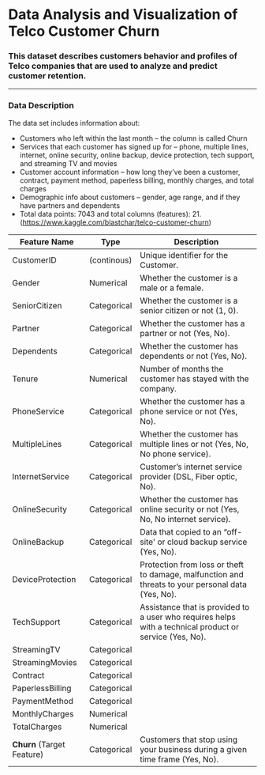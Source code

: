 # Data Analysis and Visualization of Telco Customer Churn

### This dataset describes customers behavior and profiles of Telco companies that are used to analyze and predict customer retention.
---

### **Data Description**
The data set includes information about:
- Customers who left within the last month – the column is called Churn
- Services that each customer has signed up for – phone, multiple lines, internet, online security, online backup, device protection, tech support, and streaming TV and movies
- Customer account information – how long they’ve been a customer, contract, payment method, paperless billing, monthly charges, and total charges
- Demographic info about customers – gender, age range, and if they have partners and dependents
- Total data points: 7043 and total columns (features): 21. (https://www.kaggle.com/blastchar/telco-customer-churn)


| Feature Name | Type | Description |
|----|----|----|
|CustomerID| (continous) |Unique identifier for the Customer.|
|Gender|Numerical| Whether the customer is a male or a female.|
|SeniorCitizen|Categorical| Whether the customer is a senior citizen or not (1, 0). |
|Partner|Categorical| Whether the customer has a partner or not (Yes, No).|
|Dependents|Categorical| Whether the customer has dependents or not (Yes, No).|
|Tenure| Numerical | Number of months the customer has stayed with the company.|
|PhoneService| Categorical | Whether the customer has a phone service or not (Yes, No).|
|MultipleLines| Categorical | Whether the customer has multiple lines or not (Yes, No, No phone service).|
|InternetService| Categorical| Customer’s internet service provider (DSL, Fiber optic, No).|
|OnlineSecurity| Categorical | Whether the customer has online security or not (Yes, No, No internet service).|
|OnlineBackup|Categorical| Data that copied to an “off-site' or cloud backup service (Yes, No). |
|DeviceProtection|Categorical| Protection from loss or theft to damage, malfunction and threats to your personal data (Yes, No). |
|TechSupport|Categorical| Assistance that is provided to a user who requires helps with a technical product or service (Yes, No). |
|StreamingTV|Categorical| |
|StreamingMovies|Categorical| |
|Contract|Categorical| |
|PaperlessBilling|Categorical| |
|PaymentMethod|Categorical| |
|MonthlyCharges|Numerical| |
|TotalCharges|Numerical| |
|**Churn** (Target Feature)| Categorical | Customers that stop using your business during a given time frame (Yes, No).|
